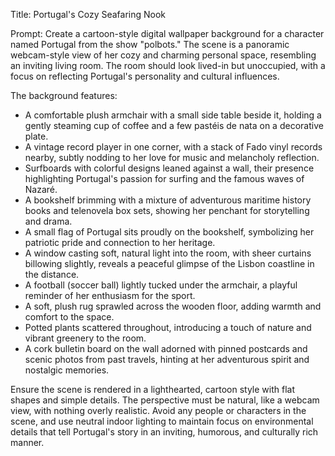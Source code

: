 Title: Portugal's Cozy Seafaring Nook

Prompt: Create a cartoon-style digital wallpaper background for a character named Portugal from the show "polbots." The scene is a panoramic webcam-style view of her cozy and charming personal space, resembling an inviting living room. The room should look lived-in but unoccupied, with a focus on reflecting Portugal's personality and cultural influences.

The background features:
- A comfortable plush armchair with a small side table beside it, holding a gently steaming cup of coffee and a few pastéis de nata on a decorative plate.
- A vintage record player in one corner, with a stack of Fado vinyl records nearby, subtly nodding to her love for music and melancholy reflection.
- Surfboards with colorful designs leaned against a wall, their presence highlighting Portugal's passion for surfing and the famous waves of Nazaré.
- A bookshelf brimming with a mixture of adventurous maritime history books and telenovela box sets, showing her penchant for storytelling and drama.
- A small flag of Portugal sits proudly on the bookshelf, symbolizing her patriotic pride and connection to her heritage.
- A window casting soft, natural light into the room, with sheer curtains billowing slightly, reveals a peaceful glimpse of the Lisbon coastline in the distance.
- A football (soccer ball) lightly tucked under the armchair, a playful reminder of her enthusiasm for the sport.
- A soft, plush rug sprawled across the wooden floor, adding warmth and comfort to the space.
- Potted plants scattered throughout, introducing a touch of nature and vibrant greenery to the room.
- A cork bulletin board on the wall adorned with pinned postcards and scenic photos from past travels, hinting at her adventurous spirit and nostalgic memories.

Ensure the scene is rendered in a lighthearted, cartoon style with flat shapes and simple details. The perspective must be natural, like a webcam view, with nothing overly realistic. Avoid any people or characters in the scene, and use neutral indoor lighting to maintain focus on environmental details that tell Portugal's story in an inviting, humorous, and culturally rich manner.